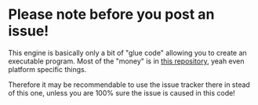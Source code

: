 # Please note before you post an issue!

This engine is basically only a bit of "glue code" allowing you to create an executable program.
Most of the "money" is in [this repository](https://github.com/jpbubble/game), yeah even platform specific things.

Therefore it may be recommendable to use the issue tracker there in stead of this one, unless you are 100% sure the issue is caused in this code!
